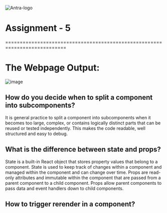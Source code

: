 <!-- How do you decide when to split a component into subcomponents?
What is the difference between state and props?
How to trigger rerender in a component?
Why do you like react over other front-end libraries and frameworks?
What’s the difference between controlled components and uncontrolled components?
How to prevent components from unnecessary rerendering?
Why are props needed to be immutable?
Explain the Virtual DOM and how React uses it to improve performance.
Can you explain the useMemo and useCallback hooks and provide examples of when you might use them?
Explain the concept of Higher-Order Components (HOCs) and provide an example use case.
Discuss the differences between React's class components and functional components. Which one do you prefer and why?
How do you ensure your code is maintainable and scalable? -->

![Antra-logo](https://github.com/user-attachments/assets/9db2d170-9512-4225-b245-e2a71c13f171)

# Assignment - 5

===========================================================================

# The Webpage Output:

![image](https://github.com/user-attachments/assets/5d90ee9b-941e-45eb-838a-572e335c2838)

## How do you decide when to split a component into subcomponents?

It is general practice to split a component into subcomponents when it becomes too large, complex, or contains logically distinct parts that can be reused or tested independently. This makes the code readable, well structured and easy to debug.

## What is the difference between state and props?

State is a built-in React object that stores property values that belong to a component. State is used to keep track of changes within a component and managed within the component and can change over time.
Props are read-only attributes and immutable within the component that are passed from a parent component to a child component. Props allow parent components to pass data and event handlers down to child components.

## How to trigger rerender in a component?

